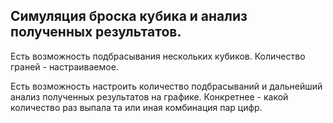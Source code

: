 ## Симуляция броска кубика и анализ полученных результатов. 

Есть возможность подбрасывания нескольких кубиков. Количество граней - настраиваемое. 

Есть возможность настроить количество подбрасываний и дальнейший анализ полученных результатов на графике. Конкретнее - какой количество раз выпала та 
или иная комбинация пар цифр. 

